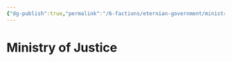 ```yaml
---
{"dg-publish":true,"permalink":"/6-factions/eternian-government/ministry-of-justice/","noteIcon":""}
---
```


# Ministry of Justice
